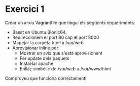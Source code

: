 # Exercici 1

Crear un arxiu Vagrantfile que tingui els següents requeriments:

* Basat en Ubuntu Bionic64.
* Redireccionem el port 80 cap el port 8000
* Mapejar la carpeta html a /var/web
* Aprovisionar inline per:
  * Mostrar un avís que s'està aprovisionant
  * Fer update dels paquets
  * Instal·lar apache
  * Enllaç simbòlic de /var/web a /var/www/html

Comproveu que funciona correctament!